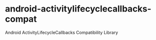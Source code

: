 android-activitylifecyclecallbacks-compat
=========================================

Android ActivityLifecycleCallbacks Compatibility Library